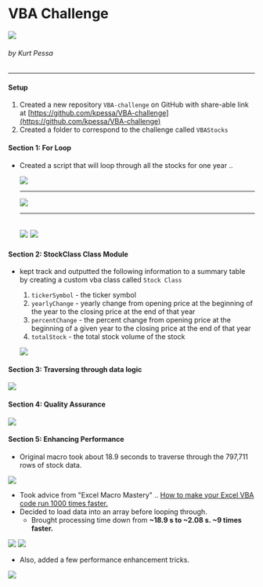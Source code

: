 # VBA Challenge

![](Images/stockmarket0.jpg)

###### by Kurt Pessa

----------


#### Setup

1. Created a new repository `VBA-challenge` on GitHub with share-able link at [https://github.com/kpessa/VBA-challenge](https://github.com/kpessa/VBA-challenge)
2. Created a folder to correspond to the challenge called `VBAStocks`


#### Section 1: For Loop

- Created a script that will loop through all the stocks for one year ..

	![](Images/forloop1.png)
	
	-------------

	![](Images/startrow0.png)
	
	-------------
	 
	![](Images/endrow1.png)
	![](Images/endrow0.png)
	-------------

#### Section 2: StockClass Class Module

-  kept track and outputted the following information to a summary table by creating a custom vba class called `Stock Class`
	1. `tickerSymbol` - the ticker symbol
	2. `yearlyChange` - yearly change from opening price at the beginning of the year to the closing price at the end of that year
	3. `percentChange` - the percent change from opening price at the beginning of a given year to the closing price at the end of that year
	4. `totalStock` - the total stock volume of the stock

	![](Images/customStockClass.png)

#### Section 3: Traversing through data logic

![](Images/looplogic.png)

#### Section 4: Quality Assurance

![](Images/qa.png)

#### Section 5: Enhancing Performance

- Original macro took about 18.9 seconds to traverse through the 797,711 rows of stock data.

![](Images/performance1.png)	

- Took advice from "Excel Macro Mastery" .. [How to make your Excel VBA code run 1000 times faster.](https://www.youtube.com/watch?v=GCSF5tq7pZ0) 
- Decided to load data into an array before looping through. 
	- Brought processing time down from **~18.9 s to ~2.08 s. ~9 times faster.**  

![](Images/performance2.png)
![](Images/looplogicarray.png)
 
- Also, added a few performance enhancement tricks.

![](Images/performance3.png)